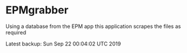 # EPMgrabber
Using a database from the EPM app this application scrapes the files as required


Latest backup: Sun Sep 22 00:04:02 UTC 2019
